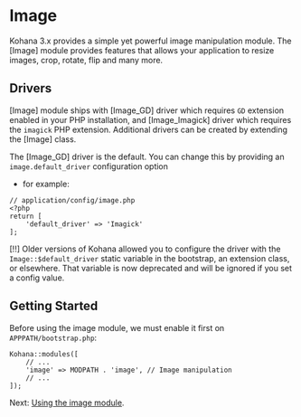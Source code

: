 # Image

Kohana 3.x provides a simple yet powerful image manipulation module. The [Image] module provides features that allows your application to resize images, crop, rotate, flip and many more.

## Drivers

[Image] module ships with [Image_GD] driver which requires `GD` extension enabled in your PHP installation, and
[Image_Imagick] driver which requires the `imagick` PHP extension. Additional drivers can be created by extending
the [Image] class.

The [Image_GD] driver is the default. You can change this by providing an `image.default_driver` configuration option
- for example:

~~~
// application/config/image.php
<?php
return [
    'default_driver' => 'Imagick'
];
~~~

[!!] Older versions of Kohana allowed you to configure the driver with the `Image::$default_driver` static variable in
the bootstrap, an extension class, or elsewhere. That variable is now deprecated and will be ignored if you set a
config value.

## Getting Started

Before using the image module, we must enable it first on `APPPATH/bootstrap.php`:

~~~
Kohana::modules([
    // ...
    'image' => MODPATH . 'image', // Image manipulation
    // ...
]);
~~~

Next: [Using the image module](using).

